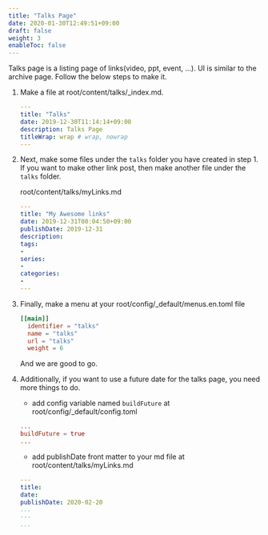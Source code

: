 ```yaml
---
title: "Talks Page"
date: 2020-01-30T12:49:51+09:00
draft: false
weight: 3
enableToc: false
---
```


Talks page is a listing page of links(video, ppt, event, ...). UI is similar to the archive page. Follow the below steps to make it.

1. Make a file at root/content/talks/_index.md.

    ```yaml
    ---
    title: "Talks"
    date: 2019-12-30T11:14:14+09:00
    description: Talks Page
    titleWrap: wrap # wrap, nowrap
    ---
    ```

2. Next, make some files under the `talks` folder you have created in step 1. If you want to make other link post, then make another file under the `talks` folder.

    root/content/talks/myLinks.md

    ```yaml
    ---
    title: "My Awesome links"
    date: 2019-12-31T00:04:50+09:00
    publishDate: 2019-12-31
    description:
    tags:
    -
    series:
    -
    categories:
    -
    ---
    ```

3. Finally, make a menu at your root/config/_default/menus.en.toml file

    ```toml
    [[main]]
      identifier = "talks"
      name = "talks"
      url = "talks"
      weight = 6
    ```

    And we are good to go.

4. Additionally, if you want to use a future date for the talks page, you need more things to do.

    - add config variable named `buildFuture` at root/config/_default/config.toml

    ```toml
    ...
    buildFuture = true
    ...
    ```

    - add publishDate front matter to your md file at root/content/talks/myLinks.md

    ```yaml
    ---
    title:
    date:
    publishDate: 2020-02-20
    ...
    ---
    ...
    ```